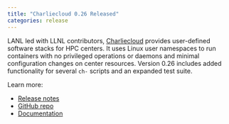 ```yaml
---
title: "Charliecloud 0.26 Released"
categories: release
---
```


LANL led with LLNL contributors, [Charliecloud](https://github.com/hpc/charliecloud) provides user-defined software stacks for HPC centers. It uses Linux user namespaces to run containers with no privileged operations or daemons and minimal configuration changes on center resources. Version 0.26 includes added functionality for several `ch-` scripts and an expanded test suite.

Learn more:
- [Release notes](https://github.com/hpc/charliecloud/releases/tag/v0.26)
- [GitHub repo](https://github.com/hpc/charliecloud)
- [Documentation](https://hpc.github.io/charliecloud)
